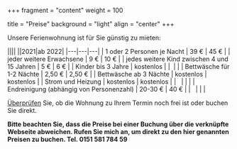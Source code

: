 +++
fragment = "content"
weight = 100

title = "Preise"
background = "light"
align = "center"
+++

Unsere Ferienwohnung ist für Sie günstig zu mieten:

||||
||2021|ab 2022|
|---|---|---|
| 1 oder 2 Personen je Nacht      | 39 € | 45 € |
| jeder weitere Erwachsene      | 9 € | 10 € |
| jedes weitere Kind zwischen 4 und 15 Jahren      | 5 € | 6 € |
| Kinder bis 3 Jahre      | kostenlos |
|&nbsp;  |  |
| Bettwäsche für 1-2 Nächte      | 2,50 € | 2,50 € |
| Bettwäsche ab 3 Nächte      | kostenlos | kostenlos |
| Strom und Heizung | kostenlos |  kostenlos | 
| &nbsp; |  |  |
| Endreinigung (abhängig von Personenzahl)      | 20-30 € | 40 € |
| &nbsp; |  |  |

[Überprüfen](https://tportal.toubiz.de/brilon/ukv/house/GER00020060005418109) Sie, ob die Wohnung zu Ihrem Termin noch frei ist oder buchen Sie direkt.

__Bitte beachten Sie, dass die Preise bei einer Buchung über die verknüpfte Webseite abweichen. Rufen Sie mich an, um direkt zu den hier genannten Preisen zu buchen. Tel. 0151 581 784 59__
